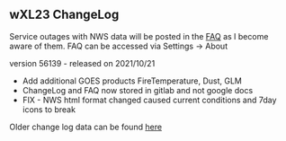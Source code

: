
## wXL23 ChangeLog

Service outages with NWS data will be posted in the [FAQ]() as I become aware of them. 
FAQ can be accessed via Settings -> About

version 56139 - released on 2021/10/21
* Add additional GOES products FireTemperature, Dust, GLM
* ChangeLog and FAQ now stored in gitlab and not google docs
* FIX - NWS html format changed caused current conditions and 7day icons to break


Older change log data can be found [here](https://docs.google.com/document/d/e/2PACX-1vRZeQDVwKgzgzO2byDxjxcsTbj9JbwZIU_zhS-r7vUwlIDx1QjcltHThLOmG5P_FKs0Td8bYiQdRMgO/pub)
